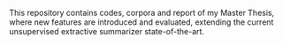 This repository contains codes, corpora and report of my Master Thesis, where new features are introduced and evaluated, extending the current unsupervised extractive summarizer state-of-the-art.
